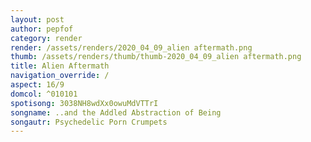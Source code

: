 ```yaml
---
layout: post
author: pepfof
category: render
render: /assets/renders/2020_04_09_alien aftermath.png
thumb: /assets/renders/thumb/thumb-2020_04_09_alien aftermath.png
title: Alien Aftermath
navigation_override: /
aspect: 16/9
domcol: ^010101
spotisong: 3038NH8wdXx0owuMdVTTrI
songname: ..and the Addled Abstraction of Being
songautr: Psychedelic Porn Crumpets
---
```


<!--USER BEGIN 1-->

<!--USER END 1-->

<!--more-->
<!--USER BEGIN 2-->

<!--USER END 2-->

